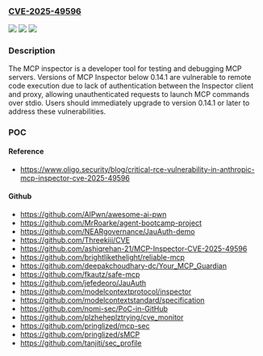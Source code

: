 ### [CVE-2025-49596](https://cve.mitre.org/cgi-bin/cvename.cgi?name=CVE-2025-49596)
![](https://img.shields.io/static/v1?label=Product&message=inspector&color=blue)
![](https://img.shields.io/static/v1?label=Version&message=%3C%200.14.1%20&color=brightgreen)
![](https://img.shields.io/static/v1?label=Vulnerability&message=CWE-306%3A%20Missing%20Authentication%20for%20Critical%20Function&color=brightgreen)

### Description

The MCP inspector is a developer tool for testing and debugging MCP servers. Versions of MCP Inspector below 0.14.1 are vulnerable to remote code execution due to lack of authentication between the Inspector client and proxy, allowing unauthenticated requests to launch MCP commands over stdio. Users should immediately upgrade to version 0.14.1 or later to address these vulnerabilities.

### POC

#### Reference
- https://www.oligo.security/blog/critical-rce-vulnerability-in-anthropic-mcp-inspector-cve-2025-49596

#### Github
- https://github.com/AIPwn/awesome-ai-pwn
- https://github.com/MrRoarke/agent-bootcamp-project
- https://github.com/NEARgovernance/JauAuth-demo
- https://github.com/Threekiii/CVE
- https://github.com/ashiqrehan-21/MCP-Inspector-CVE-2025-49596
- https://github.com/brightlikethelight/reliable-mcp
- https://github.com/deepakchoudhary-dc/Your_MCP_Guardian
- https://github.com/fkautz/safe-mcp
- https://github.com/jefedeoro/JauAuth
- https://github.com/modelcontextprotocol/inspector
- https://github.com/modelcontextstandard/specification
- https://github.com/nomi-sec/PoC-in-GitHub
- https://github.com/plzheheplztrying/cve_monitor
- https://github.com/pringlized/mcp-sec
- https://github.com/pringlized/sMCP
- https://github.com/tanjiti/sec_profile

